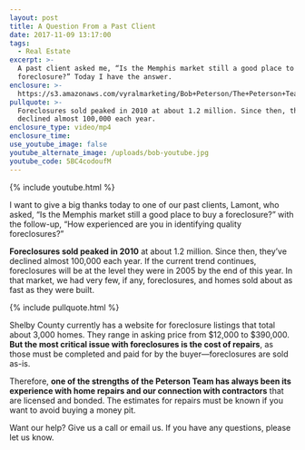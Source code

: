 ```yaml
---
layout: post
title: A Question From a Past Client
date: 2017-11-09 13:17:00
tags:
  - Real Estate
excerpt: >-
  A past client asked me, “Is the Memphis market still a good place to buy a
  foreclosure?” Today I have the answer.
enclosure: >-
  https://s3.amazonaws.com/vyralmarketing/Bob+Peterson/The+Peterson+Team-+A+Question+From+Our+Past+Client.mp4
pullquote: >-
  Foreclosures sold peaked in 2010 at about 1.2 million. Since then, they’ve
  declined almost 100,000 each year.
enclosure_type: video/mp4
enclosure_time:
use_youtube_image: false
youtube_alternate_image: /uploads/bob-youtube.jpg
youtube_code: 5BC4codoufM
---
```



{% include youtube.html %}

I want to give a big thanks today to one of our past clients, Lamont, who asked, “Is the Memphis market still a good place to buy a foreclosure?” with the follow-up, “How experienced are you in identifying quality foreclosures?”

**Foreclosures sold peaked in 2010** at about 1.2 million. Since then, they’ve declined almost 100,000 each year. If the current trend continues, foreclosures will be at the level they were in 2005 by the end of this year. In that market, we had very few, if any, foreclosures, and homes sold about as fast as they were built.

{% include pullquote.html %}

Shelby County currently has a website for foreclosure listings that total about 3,000 homes. They range in asking price from $12,000 to $390,000. **But the most critical issue with foreclosures is the cost of repairs**, as those must be completed and paid for by the buyer—foreclosures are sold as-is.

Therefore, **one of the strengths of the Peterson Team has always been its experience with home repairs and our connection with contractors** that are licensed and bonded. The estimates for repairs must be known if you want to avoid buying a money pit.

Want our help? Give us a call or email us. If you have any questions, please let us know.